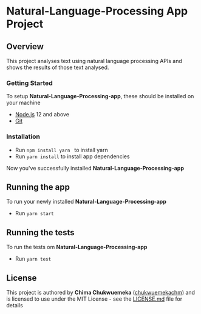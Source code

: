 # Natural-Language-Processing App Project

## Overview
This project analyses text using natural language processing APIs and shows the results of those text analysed.

### Getting Started
To setup **Natural-Language-Processing-app**, these should be installed on your machine

- [Node.js](https://nodejs.org/en/download/current/) 12 and above
- [Git](https://git-scm.com/downloads)


### Installation
- Run ```npm install yarn ``` to install yarn
- Run ``` yarn install ``` to install app dependencies

Now you've successfully installed **Natural-Language-Processing-app**

## Running the app

To run your newly installed **Natural-Language-Processing-app**
- Run ``` yarn start ```

## Running the tests

To run the tests om **Natural-Language-Processing-app**
- Run ``` yarn test ```


## License

This project is authored by **Chima Chukwuemeka** ([chukwuemekachm](https://github.com/chukwuemekachm)) and is licensed to use under the MIT License - see the [LICENSE.md](LICENSE.md) file for details
